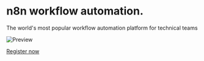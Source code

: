 # n8n workflow automation.
The world's most popular workflow automation platform for technical teams

![Preview](https://n8niostorageaccount.blob.core.windows.net/n8nio-strapi-blobs-prod/assets/devops_usecase_dfb7f0af84.png)

[Register now](https://n8n.mikeworkflow.com/)
